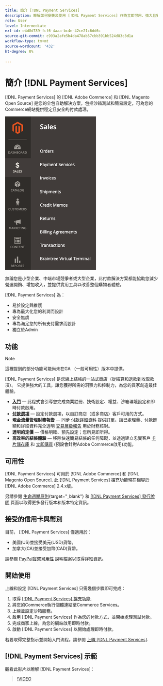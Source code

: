 ```yaml
---
title: 簡介 [!DNL Payment Services]
description: 瞭解如何安裝及使用 [!DNL Payment Services] 作為立即可用、強大且安全的支付處理解決方案，適合您的 [!DNL Adobe Commerce] 和 [!DNL Magento Open Source] 網站。
role: User
level: Intermediate
exl-id: e4d8d789-fcf6-4aaa-bc4e-42ce21c6dd6c
source-git-commit: c993a2afe5b4da478ab57cbb391bb524d83c3d1a
workflow-type: tm+mt
source-wordcount: '432'
ht-degree: 0%

---
```


# 簡介 [!DNL Payment Services]

[!DNL Payment Services] 的 [!DNL Adobe Commerce] 和 [!DNL Magento Open Source] 是您的全包自助解決方案，包括沙箱測試和簡易設定，可為您的Commerce網站提供穩定且安全的付款處理。

![[!DNL Payment Services] 擴充功能管理檢視](assets/admin-view.png)

無論您是小型企業、中端市場競爭者或大型企業，此付款解決方案都能協助您減少營運開銷、增加收入，並提供實用工具以改善整個購物者體驗。

[!DNL Payment Services] 為：

* 易於設定與維護
* 專為最大化您的利潤而設計
* 安全無虞
* 專為滿足您的所有支付需求而設計
* 獨立於Admin

## 功能

>[!NOTE]
>
>這裡提到的部分功能可能尚未在GA （一般可用性）版本中提供。

[!DNL Payment Services] 是您線上結帳的一站式商店（從結算和退款到收取款項）。 它提供強大的工具，讓您獲得所需的洞察力和控制力，為您的買家創造最佳體驗。

* [**入門**](onboard.md) — 此程式會引導您完成商業註冊、技術設定、權益、沙箱環境設定和即時付款啟用。
* [**付款選項**](payments-options.md) — 設定付款選項，以自訂商店（或多商店）客戶可用的方式。
* **現金流量管理財務報告** — 同步 [付款詳細資料](order-payment-status.md) 提供訂單，讓已處理量、付款餘額和詳細資料完全透明 [交易層級報告](payouts.md) 用於財務核對。
* **透明的定價** — 價格明確、預先設定；您所見即所得。
* **高效率的結帳體驗** — 移除快速簡易結帳的任何障礙，並透過建立忠實客戶 [卡片儲存庫](https://experienceleague-review.com/docs/commerce-merchant-services/payment-services/payments-checkout/vaulting.html) 和 [立即購買](https://experienceleague.adobe.com/docs/commerce-admin/stores-sales/point-of-purchase/checkout-instant-purchase.html) (預設會針對Adobe Commerce啟用)功能。

## 可用性

[!DNL Payment Services] 可用於 [!DNL Adobe Commerce] 和 [!DNL Magento Open Source]. 此 [!DNL Payment Services] 擴充功能現在相容於 [!DNL Adobe Commerce] 2.4.x版。

另請參閱 [生命週期原則](https://devdocs.magento.com/release/lifecycle-policy.html){target="_blank"} 和 [[!DNL Payment Services] 發行說明](release-notes.md) 頁面以取得更多發行版本和版本特定資訊。

## 接受的信用卡與幣別

目前， [!DNL Payment Services] 僅適用於：

* 美國(US)並接受美元(USD)貨幣。
* 加拿大(CA)並接受加幣(CAD)貨幣。

請參閱 [PayPal貨幣可用性](https://developer.paypal.com/docs/platforms/checkout/reference/country-availability-advanced-cards/) 說明檔案以取得詳細資訊。

## 開始使用

上線和設定 [!DNL Payment Services] 只需幾個步驟即可完成：

1. 取得 [[!DNL Payment Services] 擴充功能](install.md).
1. 將您的Commerce執行個體連結至Commerce Services。
1. 上線並設定沙箱服務。
1. 啟用 [!DNL Payment Services] 作為您的付款方式，並開始處理測試付款。
1. 完成商家上線，為您的網站啟用即時付款。
1. 啟動 [!DNL Payment Services] 以開始處理即時付款。

若要取得完整指示並開始入門流程，請參閱 [上線 [!DNL Payment Services]](onboard.md).

## [!DNL Payment Services] 示範

觀看此影片以瞭解 [!DNL Payment Services]：

>[!VIDEO](https://video.tv.adobe.com/v/343990?quality=12)
